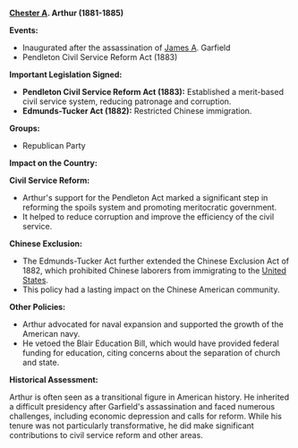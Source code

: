 **[Chester A](./../Chester-A/). Arthur (1881-1885)**

**Events:**

* Inaugurated after the assassination of [James A](./../James-A/). Garfield
* Pendleton Civil Service Reform Act (1883)

**Important Legislation Signed:**

* **Pendleton Civil Service Reform Act (1883):** Established a merit-based civil service system, reducing patronage and corruption.
* **Edmunds-Tucker Act (1882):** Restricted Chinese immigration.

**Groups:**

* Republican Party

**Impact on the Country:**

**Civil Service Reform:**

* Arthur's support for the Pendleton Act marked a significant step in reforming the spoils system and promoting meritocratic government.
* It helped to reduce corruption and improve the efficiency of the civil service.

**Chinese Exclusion:**

* The Edmunds-Tucker Act further extended the Chinese Exclusion Act of 1882, which prohibited Chinese laborers from immigrating to the [United States](./../United-States/).
* This policy had a lasting impact on the Chinese American community.

**Other Policies:**

* Arthur advocated for naval expansion and supported the growth of the American navy.
* He vetoed the Blair Education Bill, which would have provided federal funding for education, citing concerns about the separation of church and state.

**Historical Assessment:**

Arthur is often seen as a transitional figure in American history. He inherited a difficult presidency after Garfield's assassination and faced numerous challenges, including economic depression and calls for reform. While his tenure was not particularly transformative, he did make significant contributions to civil service reform and other areas.